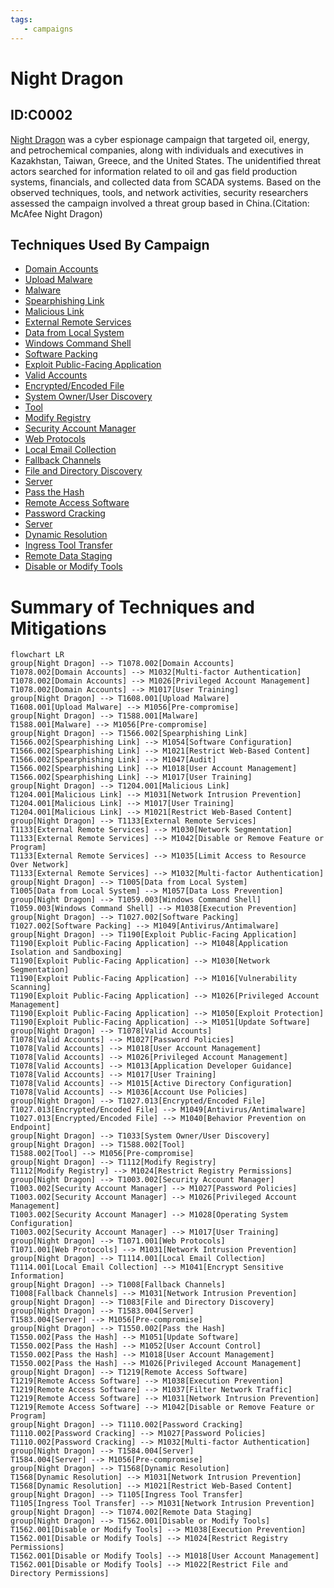 ```yaml
---
tags:
   - campaigns
---
```

# Night Dragon
## ID:C0002
[Night Dragon](/mitre/campaigns/C0002) was a cyber espionage campaign that targeted oil, energy, and petrochemical companies, along with individuals and executives in Kazakhstan, Taiwan, Greece, and the United States. The unidentified threat actors searched for information related to oil and gas field production systems, financials, and collected data from SCADA systems. Based on the observed techniques, tools, and network activities, security researchers assessed the campaign involved a threat group based in China.(Citation: McAfee Night Dragon)
## Techniques Used By Campaign
* [Domain Accounts](/mitre/techniques/T1078/002)
* [Upload Malware](/mitre/techniques/T1608/001)
* [Malware](/mitre/techniques/T1588/001)
* [Spearphishing Link](/mitre/techniques/T1566/002)
* [Malicious Link](/mitre/techniques/T1204/001)
* [External Remote Services](/mitre/techniques/T1133)
* [Data from Local System](/mitre/techniques/T1005)
* [Windows Command Shell](/mitre/techniques/T1059/003)
* [Software Packing](/mitre/techniques/T1027/002)
* [Exploit Public-Facing Application](/mitre/techniques/T1190)
* [Valid Accounts](/mitre/techniques/T1078)
* [Encrypted/Encoded File](/mitre/techniques/T1027/013)
* [System Owner/User Discovery](/mitre/techniques/T1033)
* [Tool](/mitre/techniques/T1588/002)
* [Modify Registry](/mitre/techniques/T1112)
* [Security Account Manager](/mitre/techniques/T1003/002)
* [Web Protocols](/mitre/techniques/T1071/001)
* [Local Email Collection](/mitre/techniques/T1114/001)
* [Fallback Channels](/mitre/techniques/T1008)
* [File and Directory Discovery](/mitre/techniques/T1083)
* [Server](/mitre/techniques/T1583/004)
* [Pass the Hash](/mitre/techniques/T1550/002)
* [Remote Access Software](/mitre/techniques/T1219)
* [Password Cracking](/mitre/techniques/T1110/002)
* [Server](/mitre/techniques/T1584/004)
* [Dynamic Resolution](/mitre/techniques/T1568)
* [Ingress Tool Transfer](/mitre/techniques/T1105)
* [Remote Data Staging](/mitre/techniques/T1074/002)
* [Disable or Modify Tools](/mitre/techniques/T1562/001)

# Summary of Techniques and Mitigations
```mermaid
flowchart LR
group[Night Dragon] --> T1078.002[Domain Accounts]
T1078.002[Domain Accounts] --> M1032[Multi-factor Authentication]
T1078.002[Domain Accounts] --> M1026[Privileged Account Management]
T1078.002[Domain Accounts] --> M1017[User Training]
group[Night Dragon] --> T1608.001[Upload Malware]
T1608.001[Upload Malware] --> M1056[Pre-compromise]
group[Night Dragon] --> T1588.001[Malware]
T1588.001[Malware] --> M1056[Pre-compromise]
group[Night Dragon] --> T1566.002[Spearphishing Link]
T1566.002[Spearphishing Link] --> M1054[Software Configuration]
T1566.002[Spearphishing Link] --> M1021[Restrict Web-Based Content]
T1566.002[Spearphishing Link] --> M1047[Audit]
T1566.002[Spearphishing Link] --> M1018[User Account Management]
T1566.002[Spearphishing Link] --> M1017[User Training]
group[Night Dragon] --> T1204.001[Malicious Link]
T1204.001[Malicious Link] --> M1031[Network Intrusion Prevention]
T1204.001[Malicious Link] --> M1017[User Training]
T1204.001[Malicious Link] --> M1021[Restrict Web-Based Content]
group[Night Dragon] --> T1133[External Remote Services]
T1133[External Remote Services] --> M1030[Network Segmentation]
T1133[External Remote Services] --> M1042[Disable or Remove Feature or Program]
T1133[External Remote Services] --> M1035[Limit Access to Resource Over Network]
T1133[External Remote Services] --> M1032[Multi-factor Authentication]
group[Night Dragon] --> T1005[Data from Local System]
T1005[Data from Local System] --> M1057[Data Loss Prevention]
group[Night Dragon] --> T1059.003[Windows Command Shell]
T1059.003[Windows Command Shell] --> M1038[Execution Prevention]
group[Night Dragon] --> T1027.002[Software Packing]
T1027.002[Software Packing] --> M1049[Antivirus/Antimalware]
group[Night Dragon] --> T1190[Exploit Public-Facing Application]
T1190[Exploit Public-Facing Application] --> M1048[Application Isolation and Sandboxing]
T1190[Exploit Public-Facing Application] --> M1030[Network Segmentation]
T1190[Exploit Public-Facing Application] --> M1016[Vulnerability Scanning]
T1190[Exploit Public-Facing Application] --> M1026[Privileged Account Management]
T1190[Exploit Public-Facing Application] --> M1050[Exploit Protection]
T1190[Exploit Public-Facing Application] --> M1051[Update Software]
group[Night Dragon] --> T1078[Valid Accounts]
T1078[Valid Accounts] --> M1027[Password Policies]
T1078[Valid Accounts] --> M1018[User Account Management]
T1078[Valid Accounts] --> M1026[Privileged Account Management]
T1078[Valid Accounts] --> M1013[Application Developer Guidance]
T1078[Valid Accounts] --> M1017[User Training]
T1078[Valid Accounts] --> M1015[Active Directory Configuration]
T1078[Valid Accounts] --> M1036[Account Use Policies]
group[Night Dragon] --> T1027.013[Encrypted/Encoded File]
T1027.013[Encrypted/Encoded File] --> M1049[Antivirus/Antimalware]
T1027.013[Encrypted/Encoded File] --> M1040[Behavior Prevention on Endpoint]
group[Night Dragon] --> T1033[System Owner/User Discovery]
group[Night Dragon] --> T1588.002[Tool]
T1588.002[Tool] --> M1056[Pre-compromise]
group[Night Dragon] --> T1112[Modify Registry]
T1112[Modify Registry] --> M1024[Restrict Registry Permissions]
group[Night Dragon] --> T1003.002[Security Account Manager]
T1003.002[Security Account Manager] --> M1027[Password Policies]
T1003.002[Security Account Manager] --> M1026[Privileged Account Management]
T1003.002[Security Account Manager] --> M1028[Operating System Configuration]
T1003.002[Security Account Manager] --> M1017[User Training]
group[Night Dragon] --> T1071.001[Web Protocols]
T1071.001[Web Protocols] --> M1031[Network Intrusion Prevention]
group[Night Dragon] --> T1114.001[Local Email Collection]
T1114.001[Local Email Collection] --> M1041[Encrypt Sensitive Information]
group[Night Dragon] --> T1008[Fallback Channels]
T1008[Fallback Channels] --> M1031[Network Intrusion Prevention]
group[Night Dragon] --> T1083[File and Directory Discovery]
group[Night Dragon] --> T1583.004[Server]
T1583.004[Server] --> M1056[Pre-compromise]
group[Night Dragon] --> T1550.002[Pass the Hash]
T1550.002[Pass the Hash] --> M1051[Update Software]
T1550.002[Pass the Hash] --> M1052[User Account Control]
T1550.002[Pass the Hash] --> M1018[User Account Management]
T1550.002[Pass the Hash] --> M1026[Privileged Account Management]
group[Night Dragon] --> T1219[Remote Access Software]
T1219[Remote Access Software] --> M1038[Execution Prevention]
T1219[Remote Access Software] --> M1037[Filter Network Traffic]
T1219[Remote Access Software] --> M1031[Network Intrusion Prevention]
T1219[Remote Access Software] --> M1042[Disable or Remove Feature or Program]
group[Night Dragon] --> T1110.002[Password Cracking]
T1110.002[Password Cracking] --> M1027[Password Policies]
T1110.002[Password Cracking] --> M1032[Multi-factor Authentication]
group[Night Dragon] --> T1584.004[Server]
T1584.004[Server] --> M1056[Pre-compromise]
group[Night Dragon] --> T1568[Dynamic Resolution]
T1568[Dynamic Resolution] --> M1031[Network Intrusion Prevention]
T1568[Dynamic Resolution] --> M1021[Restrict Web-Based Content]
group[Night Dragon] --> T1105[Ingress Tool Transfer]
T1105[Ingress Tool Transfer] --> M1031[Network Intrusion Prevention]
group[Night Dragon] --> T1074.002[Remote Data Staging]
group[Night Dragon] --> T1562.001[Disable or Modify Tools]
T1562.001[Disable or Modify Tools] --> M1038[Execution Prevention]
T1562.001[Disable or Modify Tools] --> M1024[Restrict Registry Permissions]
T1562.001[Disable or Modify Tools] --> M1018[User Account Management]
T1562.001[Disable or Modify Tools] --> M1022[Restrict File and Directory Permissions]
```